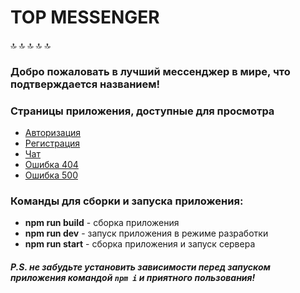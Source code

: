 # TOP MESSENGER

🔝  🔝  🔝  🔝  🔝

### Добро пожаловать в лучший мессенджер в мире, что подтверждается названием!

### Страницы приложения, доступные для просмотра

- [Авторизация](https://top-messenger.netlify.app/)
- [Регистрация](https://top-messenger.netlify.app/sign-up)
- [Чат](https://top-messenger.netlify.app/messenger)
- [Ошибка 404](https://top-messenger.netlify.app/error404)
- [Ошибка 500](https://top-messenger.netlify.app/error500)

### Команды для сборки и запуска приложения:

- **npm run build** - сборка приложения
- **npm run dev** - запуск приложения в режиме разработки
- **npm run start** - сборка приложения и запуск сервера

##### P.S. не забудьте установить зависимости перед запуском приложения командой `npm i` и приятного пользования!
